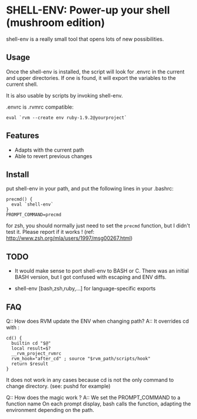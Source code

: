 SHELL-ENV: Power-up your shell (mushroom edition)
==============================

shell-env is a really small tool that opens lots of new possibilities.

Usage
-----

Once the shell-env is installed, the script will look for .envrc
in the current and upper directories. If one is found, it will export
the variables to the current shell.

It is also usable by scripts by invoking shell-env.

.envrc is .rvmrc compatible:

    eval `rvm --create env ruby-1.9.2@yourproject`

Features
--------

* Adapts with the current path
* Able to revert previous changes

Install
-------

put shell-env in your path, and put the following lines in your .bashrc:

    precmd() {
      eval `shell-env`
    }
    PROMPT_COMMAND=precmd

for zsh, you should normally just need to set the `precmd` function, but
I didn't test it. Please report if it works ! 
(ref: http://www.zsh.org/mla/users/1997/msg00267.html)


TODO
----

* It would make sense to port shell-env to BASH or C. There was an initial BASH
version, but I got confused with escaping and ENV diffs.

* shell-env [bash,zsh,ruby,...] for language-specific exports

FAQ
---

Q:: How does RVM update the ENV when changing path?
A:: It overrides cd with :

    cd() {
      builtin cd "$@"
      local result=$?
      __rvm_project_rvmrc
      rvm_hook="after_cd" ; source "$rvm_path/scripts/hook"
      return $result
    }

It does not work in any cases because cd is not the only command to change
directory. (see: pushd for example)

Q:: How does the magic work ?
A:: We set the PROMPT_COMMAND to a function name
  On each prompt display, bash calls the function, adapting the environment
  depending on the path.
